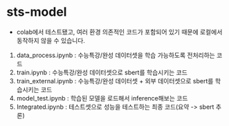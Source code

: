 # sts-model

* colab에서 테스트됐고, 여러 환경 의존적인 코드가 포함되어 있기 때문에 로컬에서 동작하지 않을 수 있습니다.

1. data_process.ipynb : 수능특강/완성 데이터셋을 학습 가능하도록 전처리하는 코드
2. train.ipynb : 수능특강/완성 데이터셋으로 sbert를 학습시키는 코드
3. train_external.ipynb : 수능특강/완성 데이터셋 + 외부 데이터셋으로 sbert를 학습시키는 코드
4. model_test.ipynb : 학습된 모델을 로드해서 inference해보는 코드
5. Integrated.ipynb : 테스트셋으로 성능을 테스트하는 최종 코드(요약 -> sbert 추론)
